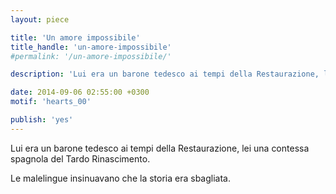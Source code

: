```yaml
---
layout: piece

title: 'Un amore impossibile'
title_handle: 'un-amore-impossibile'
#permalink: '/un-amore-impossibile/'

description: 'Lui era un barone tedesco ai tempi della Restaurazione, lei….'

date: 2014-09-06 02:55:00 +0300
motif: 'hearts_00'

publish: 'yes'
---
```


Lui era un barone tedesco ai tempi della Restaurazione, lei una contessa spagnola del Tardo Rinascimento.

Le malelingue insinuavano che la storia era sbagliata.
